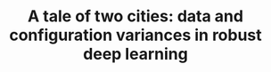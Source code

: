 ---
title: "A tale of two cities: data and configuration variances in robust deep learning"
collection: publications
category: manuscripts
year: 2023
venue:  'IEEE Internet Computing 2023, Volume: 27, Issue: 6'
paperurl: '/files/2023DC.pdf'
citation: <b>Guanqin Zhang</b>, Jiankun Sun, Feng Xu, H.M.N. Dilum Bandara, Shiping Chen, Yulei Sui, Tim Menzies, <b>IEEE Internet Computing 2023</b>
---